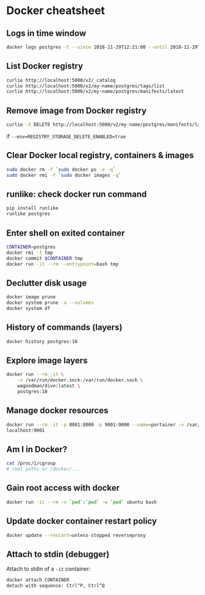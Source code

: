 # Docker cheatsheet

## Logs in time window
```bash
docker logs postgres -t --since 2018-11-29T12:21:00 --until 2018-11-29T12:22:00 2>&1 >/dev/null | grep -n "phrase"
```

## List Docker registry
```sh
curlie http://localhost:5000/v2/_catalog
curlie http://localhost:5000/v2/my-name/postgres/tags/list
curlie http://localhost:5000/v2/my-name/postgres/manifests/latest
```
## Remove image from Docker registry
```sh
curlie -X DELETE http://localhost:5000/v2/my-name/postgres/manifests/latest
```
if `--env=REGISTRY_STORAGE_DELETE_ENABLED=true`

## Clear Docker local registry, containers & images
```sh
sudo docker rm -f `sudo docker ps -a -q`
sudo docker rmi -f `sudo docker images -q`
```

## runlike: check docker run command
```sh
pip install runlike
runlike postgres
```

## Enter shell on exited container
```sh
CONTAINER=postgres
docker rmi -f tmp
docker commit $CONTAINER tmp
docker run -it --rm --entrypoint=bash tmp
```

## Declutter disk usage
```sh
docker image prune
docker system prune -a --volumes
docker system df
```

## History of commands (layers)
```sh
docker history postgres:10
```

## Explore image layers
```sh
docker run --rm -it \
    -v /var/run/docker.sock:/var/run/docker.sock \
    wagoodman/dive:latest \
    postgres:10
```

## Manage docker resources
```sh
docker run --rm -it -p 8001:8000 -p 9001:9000 --name=portainer -v /var/run/docker.sock:/var/run/docker.sock portainer/portainer-ce
localhost:9001
```

## Am I in Docker?
```sh
cat /proc/1/cgroup
# root paths or /docker/...
```

## Gain root access with docker
```sh
docker run -it --rm -v `pwd`:`pwd` -w `pwd` ubuntu bash
```

## Update docker container restart policy
```sh
docker update --restart=unless-stopped reverseproxy
```

## Attach to stdin (debugger)
Attach to stdin of a `-it` container:
```sh
docker attach CONTAINER
detach with sequence: Ctrl^P, Ctrl^Q
```
